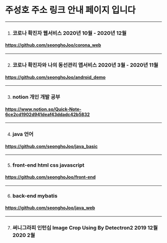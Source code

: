 # 주성호  주소 링크 안내 페이지 입니다
* * *

1. ### 코로나 확진자 웹서비스 2020년 10월 - 2020년 12월
#### https://github.com/seonghoJoo/corona_web
* * *

2. ### 코로나 확진자와 나의 동선관리 앱서비스 2020년 3월 - 2020년 11월
#### https://github.com/seonghoJoo/android_demo
* * *


3. ### notion 개인 개발 공부
#### https://www.notion.so/Quick-Note-6ce2cd1902d941deaf43ddadc42b5832
* * *

4. ### java 언어
#### https://github.com/seonghoJoo/java_basic
* * *

5. ### front-end html css javascript
#### https://github.com/seonghoJoo/front-end
* * *

6. ### back-end mybatis
#### https://github.com/seonghoJoo/java_web
* * *

7. ### 써니그라피 인턴십 Image Crop Using By Detectron2 2019 12월 2020 2월

